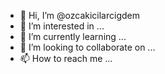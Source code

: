 - 👋 Hi, I’m @ozcakicilarcigdem
- 👀 I’m interested in ...
- 🌱 I’m currently learning ...
- 💞️ I’m looking to collaborate on ...
- 📫 How to reach me ...

<!---
ozcakicilarcigdem/ozcakicilarcigdem is a ✨ special ✨ repository because its `README.md` (this file) appears on your GitHub profile.
You can click the Preview link to take a look at your changes.
--->
